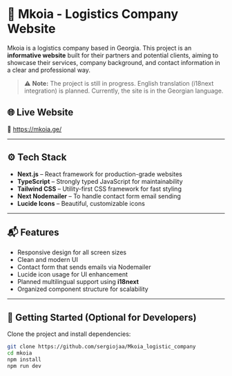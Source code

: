 # 🚚 Mkoia - Logistics Company Website

Mkoia is a logistics company based in Georgia. This project is an **informative website** built for their partners and potential clients, aiming to showcase their services, company background, and contact information in a clear and professional way.

> ⚠️ **Note:** The project is still in progress. English translation (i18next integration) is planned. Currently, the site is in the Georgian language.

## 🌐 Live Website

🔗 https://mkoia.ge/

---

## ⚙️ Tech Stack

- **Next.js** – React framework for production-grade websites
- **TypeScript** – Strongly typed JavaScript for maintainability
- **Tailwind CSS** – Utility-first CSS framework for fast styling
- **Next Nodemailer** – To handle contact form email sending
- **Lucide Icons** – Beautiful, customizable icons

---

## 📬 Features

- Responsive design for all screen sizes
- Clean and modern UI
- Contact form that sends emails via Nodemailer
- Lucide icon usage for UI enhancement
- Planned multilingual support using **i18next**
- Organized component structure for scalability

---

## 🚀 Getting Started (Optional for Developers)

Clone the project and install dependencies:

```bash
git clone https://github.com/sergiojaa/Mkoia_logistic_company
cd mkoia
npm install
npm run dev



